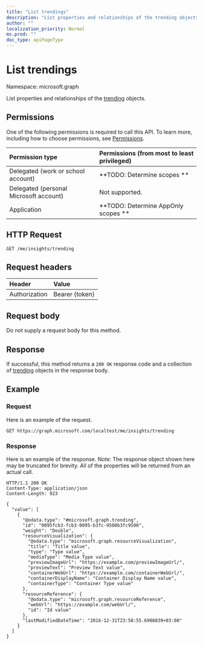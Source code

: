 ```yaml
---
title: "List trendings"
description: "List properties and relationships of the trending objects."
author: ""
localization_priority: Normal
ms.prod: ""
doc_type: apiPageType
---
```


# List trendings

Namespace: microsoft.graph

List properties and relationships of the [trending](../resources/trending.md) objects.

## Permissions
One of the following permissions is required to call this API. To learn more, including how to choose permissions, see [Permissions](/concepts/permissions-reference.md).

|Permission type|Permissions (from most to least privileged)|
|:---|:---|
|Delegated (work or school account)|**TODO: Determine scopes **|
|Delegated (personal Microsoft account)|Not supported.|
|Application|**TODO: Determine AppOnly scopes **|

## HTTP Request
<!-- {
  "blockType": "ignored"
}
-->
``` http
GET /me/insights/trending
```

## Request headers
|Header|Value|
|:---|:---|
|Authorization|Bearer {token}|

## Request body
Do not supply a request body for this method.

## Response
If successful, this method returns a `200 OK` response code and a collection of [trending](../resources/trending.md) objects in the response body.

## Example

### Request
Here is an example of the request.
<!-- {
  "blockType": "request",
  "name": "get_trending"
}
-->
``` http
GET https://graph.microsoft.com/localtest/me/insights/trending
```

### Response
Here is an example of the response. Note: The response object shown here may be truncated for brevity. All of the properties will be returned from an actual call.
<!-- {
  "blockType": "response",
  "truncated": true,
  "@odata.type": "collection(microsoft.graph.trending)"
}
-->
``` http
HTTP/1.1 200 OK
Content-Type: application/json
Content-Length: 923

{
  "value": [
    {
      "@odata.type": "#microsoft.graph.trending",
      "id": "0095fcb3-fcb3-0095-b3fc-9500b3fc9500",
      "weight": "Double",
      "resourceVisualization": {
        "@odata.type": "microsoft.graph.resourceVisualization",
        "title": "Title value",
        "type": "Type value",
        "mediaType": "Media Type value",
        "previewImageUrl": "https://example.com/previewImageUrl/",
        "previewText": "Preview Text value",
        "containerWebUrl": "https://example.com/containerWebUrl/",
        "containerDisplayName": "Container Display Name value",
        "containerType": "Container Type value"
      },
      "resourceReference": {
        "@odata.type": "microsoft.graph.resourceReference",
        "webUrl": "https://example.com/webUrl/",
        "id": "Id value"
      },
      "lastModifiedDateTime": "2016-12-31T23:58:55.6908839+03:00"
    }
  ]
}
```

